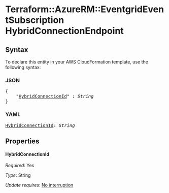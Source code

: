 # Terraform::AzureRM::EventgridEventSubscription HybridConnectionEndpoint

## Syntax

To declare this entity in your AWS CloudFormation template, use the following syntax:

### JSON

<pre>
{
    "<a href="#hybridconnectionid" title="HybridConnectionId">HybridConnectionId</a>" : <i>String</i>
}
</pre>

### YAML

<pre>
<a href="#hybridconnectionid" title="HybridConnectionId">HybridConnectionId</a>: <i>String</i>
</pre>

## Properties

#### HybridConnectionId

_Required_: Yes

_Type_: String

_Update requires_: [No interruption](https://docs.aws.amazon.com/AWSCloudFormation/latest/UserGuide/using-cfn-updating-stacks-update-behaviors.html#update-no-interrupt)

